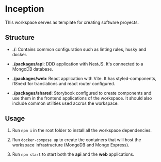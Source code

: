 # Inception

This workspace serves as template for creating software proyects.

## Structure

- **./**: Contains common configuration such as linting rules, husky and docker.

- **./packages/api**: DDD application with NestJS. It's connected to a MongoDB database.

- **./packages/web**: React application with Vite. It has styled-components, i18next for translations and react router configured.

- **./packages/shared**: Storybook configured to create components and use them in the frontend applications of the workspace. It should also include common utilities used accros the workspace.

## Usage

1. Run `npm i` in the root folder to install all the workspace dependencies.

2. Run `docker-compose up` to create the containers that will host the workspace infrastructure (MongoDB and Mongo Express).

3. Run `npm start` to start both the **api** and the **web** applications.
